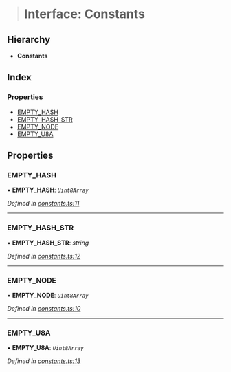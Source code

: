 > # Interface: Constants

## Hierarchy

* **Constants**

## Index

### Properties

* [EMPTY_HASH](_constants_.constants.md#empty_hash)
* [EMPTY_HASH_STR](_constants_.constants.md#empty_hash_str)
* [EMPTY_NODE](_constants_.constants.md#empty_node)
* [EMPTY_U8A](_constants_.constants.md#empty_u8a)

## Properties

###  EMPTY_HASH

• **EMPTY_HASH**: *`Uint8Array`*

*Defined in [constants.ts:11](https://github.com/polkadot-js/common/blob/b44d0c7/packages/trie-db/src/constants.ts#L11)*

___

###  EMPTY_HASH_STR

• **EMPTY_HASH_STR**: *string*

*Defined in [constants.ts:12](https://github.com/polkadot-js/common/blob/b44d0c7/packages/trie-db/src/constants.ts#L12)*

___

###  EMPTY_NODE

• **EMPTY_NODE**: *`Uint8Array`*

*Defined in [constants.ts:10](https://github.com/polkadot-js/common/blob/b44d0c7/packages/trie-db/src/constants.ts#L10)*

___

###  EMPTY_U8A

• **EMPTY_U8A**: *`Uint8Array`*

*Defined in [constants.ts:13](https://github.com/polkadot-js/common/blob/b44d0c7/packages/trie-db/src/constants.ts#L13)*